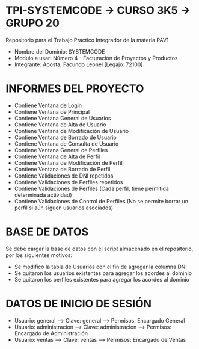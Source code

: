 # TPI-SYSTEMCODE -> CURSO 3K5 -> GRUPO 20
Repositorio para el Trabajo Práctico Integrador de la materia PAV1
- Nombre del Dominio: SYSTEMCODE 
- Modulo a usar: Número 4 - Facturación de Proyectos y Productos
- Integrante: Acosta, Facundo Leonel [Legajo: 72100]

# INFORMES DEL PROYECTO
- Contiene Ventana de Login
- Contiene Ventana de Principal
- Contiene Ventana General de Usuarios
- Contiene Ventana de Alta de Usuario
- Contiene Ventana de Modificación de Usuario
- Contiene Ventana de Borrado de Usuario
- Contiene Ventana de Consulta de Usuario
- Contiene Ventana General de Perfiles
- Contiene Ventana de Alta de Perfil
- Contiene Ventana de Modificación de Perfil
- Contiene Ventana de Borrado de Perfil
- Contiene Validaciones de DNI repetidos
- Contiene Validaciones de Perfiles repetidos
- Contiene Validaciones de Perfiles (Cada perfil, tiene permitida determinada actividad)
- Contiene Validaciones de Control de Perfiles (No se permite borrar un perfil si aún siguen usuarios asociados)

# BASE DE DATOS
Se debe cargar la base de datos con el script almacenado en el repositorio, por los siguientes motivos:
- Se modificó la tabla de Usuarios con el fin de agregar la columna DNI
- Se quitaron los usuarios existentes para agregar los acordes al dominio
- Se quitaron los perfiles existentes para agregar los acordes al dominio

# DATOS DE INICIO DE SESIÓN
- Usuario: general --> Clave: general --> Permisos: Encargado General
- Usuario: administracion --> Clave: administracion --> Permisos: Encargado de Administración
- Usuario: ventas --> Clave: ventas --> Permisos: Encargado de Ventas

